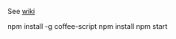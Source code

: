 See [wiki](https://github.com/respectio/cloudfabric/wiki/CloudStore-Client)

npm install -g coffee-script
npm install
npm start
